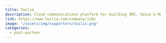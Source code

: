```yaml
---
title: Twilio
description: Cloud communications platform for building SMS, Voice & Messaging applications on an API built for global scale
link: https://www.twilio.com/company/jobs
image: "/assets/img/supporters/twilio.png"
categories:
  - past-partner
---
```

